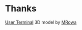 # Thanks

[User Terminal](https://sketchfab.com/3d-models/user-terminal-c75bf05185054aacae878c60ba1ad75a) 3D model by [MRowa](https://sketchfab.com/MRowa) 